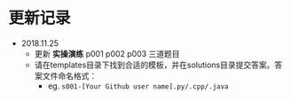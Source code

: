 # 更新记录

- 2018.11.25
  - 更新 **实操演练** p001 p002 p003 三道题目
  - 请在templates目录下找到合适的模板，并在solutions目录提交答案。答案文件命名格式：
    - eg. `s001-[Your Github user name].py/.cpp/.java`
